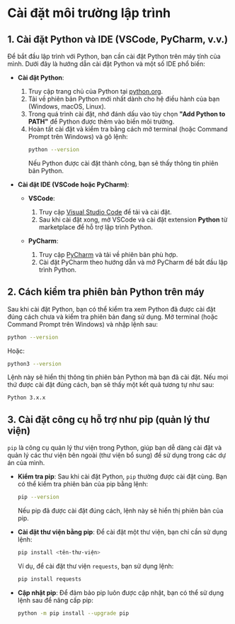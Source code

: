 # Cài đặt môi trường lập trình

## 1. Cài đặt Python và IDE (VSCode, PyCharm, v.v.)
Để bắt đầu lập trình với Python, bạn cần cài đặt Python trên máy tính của mình. Dưới đây là hướng dẫn cài đặt Python và một số IDE phổ biến:

- **Cài đặt Python**:
  1. Truy cập trang chủ của Python tại [python.org](https://www.python.org/downloads/).
  2. Tải về phiên bản Python mới nhất dành cho hệ điều hành của bạn (Windows, macOS, Linux).
  3. Trong quá trình cài đặt, nhớ đánh dấu vào tùy chọn **"Add Python to PATH"** để Python được thêm vào biến môi trường.
  4. Hoàn tất cài đặt và kiểm tra bằng cách mở terminal (hoặc Command Prompt trên Windows) và gõ lệnh:
     ```bash
     python --version
     ```
     Nếu Python được cài đặt thành công, bạn sẽ thấy thông tin phiên bản Python.

- **Cài đặt IDE (VSCode hoặc PyCharm)**:
  - **VSCode**:
    1. Truy cập [Visual Studio Code](https://code.visualstudio.com/) để tải và cài đặt.
    2. Sau khi cài đặt xong, mở VSCode và cài đặt extension **Python** từ marketplace để hỗ trợ lập trình Python.
  
  - **PyCharm**:
    1. Truy cập [PyCharm](https://www.jetbrains.com/pycharm/download/) và tải về phiên bản phù hợp.
    2. Cài đặt PyCharm theo hướng dẫn và mở PyCharm để bắt đầu lập trình Python.

## 2. Cách kiểm tra phiên bản Python trên máy
Sau khi cài đặt Python, bạn có thể kiểm tra xem Python đã được cài đặt đúng cách chưa và kiểm tra phiên bản đang sử dụng. Mở terminal (hoặc Command Prompt trên Windows) và nhập lệnh sau:
```bash
python --version
```
Hoặc:
```bash
python3 --version
```
Lệnh này sẽ hiển thị thông tin phiên bản Python mà bạn đã cài đặt. Nếu mọi thứ được cài đặt đúng cách, bạn sẽ thấy một kết quả tương tự như sau:
```
Python 3.x.x
```

## 3. Cài đặt công cụ hỗ trợ như pip (quản lý thư viện)
`pip` là công cụ quản lý thư viện trong Python, giúp bạn dễ dàng cài đặt và quản lý các thư viện bên ngoài (thư viện bổ sung) để sử dụng trong các dự án của mình. 

- **Kiểm tra pip**:
  Sau khi cài đặt Python, `pip` thường được cài đặt cùng. Bạn có thể kiểm tra phiên bản của pip bằng lệnh:
  ```bash
  pip --version
  ```
  Nếu pip đã được cài đặt đúng cách, lệnh này sẽ hiển thị phiên bản của pip.

- **Cài đặt thư viện bằng pip**:
  Để cài đặt một thư viện, bạn chỉ cần sử dụng lệnh:
  ```bash
  pip install <tên-thư-viện>
  ```
  Ví dụ, để cài đặt thư viện `requests`, bạn sử dụng lệnh:
  ```bash
  pip install requests
  ```

- **Cập nhật pip**:
  Để đảm bảo pip luôn được cập nhật, bạn có thể sử dụng lệnh sau để nâng cấp pip:
  ```bash
  python -m pip install --upgrade pip
  ```